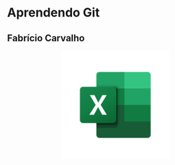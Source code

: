 <h1> Aprendendo Git</h1>
<h2> Fabrício Carvalho </h2>


<img style="width: 50%; display:block; margin:auto" src="doc/excel_logo.png">
   
